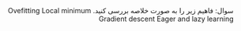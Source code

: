 <div dir="rtl">
سوال: فاهیم زیر را به صورت خلاصه بررسی کنید.
Ovefitting
Local minimum
Gradient descent
Eager and lazy learning
</div>
<br/>
